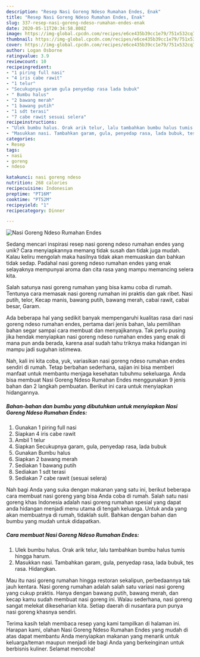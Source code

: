 ```yaml
---
description: "Resep Nasi Goreng Ndeso Rumahan Endes, Enak"
title: "Resep Nasi Goreng Ndeso Rumahan Endes, Enak"
slug: 337-resep-nasi-goreng-ndeso-rumahan-endes-enak
date: 2020-05-11T20:34:58.808Z
image: https://img-global.cpcdn.com/recipes/e6ce435b39cc1e79/751x532cq70/nasi-goreng-ndeso-rumahan-endes-foto-resep-utama.jpg
thumbnail: https://img-global.cpcdn.com/recipes/e6ce435b39cc1e79/751x532cq70/nasi-goreng-ndeso-rumahan-endes-foto-resep-utama.jpg
cover: https://img-global.cpcdn.com/recipes/e6ce435b39cc1e79/751x532cq70/nasi-goreng-ndeso-rumahan-endes-foto-resep-utama.jpg
author: Logan Osborne
ratingvalue: 3.9
reviewcount: 10
recipeingredient:
- "1 piring full nasi"
- "4 iris cabe rawit"
- "1 telur"
- "Secukupnya garam gula penyedap rasa lada bubuk"
- " Bumbu halus"
- "2 bawang merah"
- "1 bawang putih"
- "1 sdt terasi"
- "7 cabe rawit sesuai selera"
recipeinstructions:
- "Ulek bumbu halus. Orak arik telur, lalu tambahkan bumbu halus tumis hingga harum."
- "Masukkan nasi. Tambahkan garam, gula, penyedap rasa, lada bubuk, tes rasa. Hidangkan."
categories:
- Resep
tags:
- nasi
- goreng
- ndeso

katakunci: nasi goreng ndeso 
nutrition: 268 calories
recipecuisine: Indonesian
preptime: "PT16M"
cooktime: "PT52M"
recipeyield: "1"
recipecategory: Dinner

---
```



![Nasi Goreng Ndeso Rumahan Endes](https://img-global.cpcdn.com/recipes/e6ce435b39cc1e79/751x532cq70/nasi-goreng-ndeso-rumahan-endes-foto-resep-utama.jpg)

Sedang mencari inspirasi resep nasi goreng ndeso rumahan endes yang unik? Cara menyiapkannya memang tidak susah dan tidak juga mudah. Kalau keliru mengolah maka hasilnya tidak akan memuaskan dan bahkan tidak sedap. Padahal nasi goreng ndeso rumahan endes yang enak selayaknya mempunyai aroma dan cita rasa yang mampu memancing selera kita.

Salah satunya nasi goreng rumahan yang bisa kamu coba di rumah. Tentunya cara memasak nasi goreng rumahan ini praktis dan gak ribet. Nasi putih, telor, Kecap manis, bawang putih, bawang merah, cabai rawit, cabai besar, Garam.

Ada beberapa hal yang sedikit banyak mempengaruhi kualitas rasa dari nasi goreng ndeso rumahan endes, pertama dari jenis bahan, lalu pemilihan bahan segar sampai cara membuat dan menyajikannya. Tak perlu pusing jika hendak menyiapkan nasi goreng ndeso rumahan endes yang enak di mana pun anda berada, karena asal sudah tahu triknya maka hidangan ini mampu jadi suguhan istimewa.


Nah, kali ini kita coba, yuk, variasikan nasi goreng ndeso rumahan endes sendiri di rumah. Tetap berbahan sederhana, sajian ini bisa memberi manfaat untuk membantu menjaga kesehatan tubuhmu sekeluarga. Anda bisa membuat Nasi Goreng Ndeso Rumahan Endes menggunakan 9 jenis bahan dan 2 langkah pembuatan. Berikut ini cara untuk menyiapkan hidangannya.

<!--inarticleads1-->

##### Bahan-bahan dan bumbu yang dibutuhkan untuk menyiapkan Nasi Goreng Ndeso Rumahan Endes:

1. Gunakan 1 piring full nasi
1. Siapkan 4 iris cabe rawit
1. Ambil 1 telur
1. Siapkan Secukupnya garam, gula, penyedap rasa, lada bubuk
1. Gunakan  Bumbu halus
1. Siapkan 2 bawang merah
1. Sediakan 1 bawang putih
1. Sediakan 1 sdt terasi
1. Sediakan 7 cabe rawit (sesuai selera)


Nah bagi Anda yang suka dengan makanan yang satu ini, berikut beberapa cara membuat nasi goreng yang bisa Anda coba di rumah. Salah satu nasi goreng khas Indonesia adalah nasi goreng rumahan spesial yang dapat anda hidangan menjadi menu utama di tengah keluarga. Untuk anda yang akan membuatnya di rumah, tidaklah sulit. Bahkan dengan bahan dan bumbu yang mudah untuk didapatkan. 

<!--inarticleads2-->

##### Cara membuat Nasi Goreng Ndeso Rumahan Endes:

1. Ulek bumbu halus. Orak arik telur, lalu tambahkan bumbu halus tumis hingga harum.
1. Masukkan nasi. Tambahkan garam, gula, penyedap rasa, lada bubuk, tes rasa. Hidangkan.


Mau itu nasi goreng rumahan hingga restoran sekalipun, perbedaannya tak jauh kentara. Nasi goreng rumahan adalah salah satu variasi nasi goreng yang cukup praktis. Hanya dengan bawang putih, bawang merah, dan kecap kamu sudah membuat nasi goreng ini. Walau sederhana, nasi goreng sangat melekat dikeseharian kita. Setiap daerah di nusantara pun punya nasi goreng khasnya sendiri. 

Terima kasih telah membaca resep yang kami tampilkan di halaman ini. Harapan kami, olahan Nasi Goreng Ndeso Rumahan Endes yang mudah di atas dapat membantu Anda menyiapkan makanan yang menarik untuk keluarga/teman maupun menjadi ide bagi Anda yang berkeinginan untuk berbisnis kuliner. Selamat mencoba!
